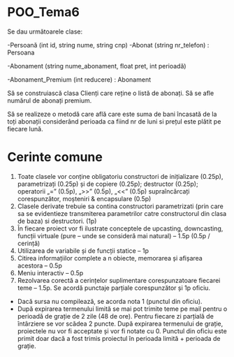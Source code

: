 # POO_Tema6
 Se dau următoarele clase: 

-Persoană (int id, string nume, string cnp) 
-Abonat (string nr_telefon) : Persoana 

-Abonament (string nume_abonament, float pret, int perioadă) 

-Abonament_Premium (int reducere) : Abonament 

Să se construiască clasa Clienți care reține o listă de abonați. Să se afle numărul de abonați premium. 

Să se realizeze o metodă care află care este suma de bani încasată de la toți abonații considerând
perioada ca fiind nr de luni si prețul este plătit pe fiecare lună.  

# Cerinte comune
1. Toate clasele vor conține obligatoriu constructori de inițializare (0.25p), parametrizați (0.25p)
și de copiere (0.25p); destructor (0.25p); operatorii „=” (0.5p), „>>” (0.5p), „<<” (0.5p)
supraîncărcați corespunzător, moșteniri & encapsulare (0.5p) 
2. Clasele derivate trebuie sa contina constructori parametrizati (prin care sa se evidentieze
transmiterea parametrilor catre constructorul din clasa de baza) si destructori. (1p) 
3. În fiecare proiect vor fi ilustrate conceptele de upcasting, downcasting, funcții virtuale (pure
– unde se consideră mai natural) – 1.5p (0.5p / cerință) 
4. Utilizarea de variabile și de funcții statice – 1p 
5. Citirea informațiilor complete a n obiecte, memorarea și afișarea acestora – 0.5p 
6. Meniu interactiv – 0.5p 
7. Rezolvarea corectă a cerințelor suplimentare corespunzatoare fiecarei teme – 1.5p. 
Se acordă punctaje parțiale corespunzător și 1p oficiu. 
- Dacă sursa nu compilează, se acorda nota 1 (punctul din oficiu). 
- După expirarea termenului limită se mai pot trimite teme pe mail pentru o perioadă de grație de 2
zile (48 de ore). Pentru fiecare zi parțială de întârziere se vor scădea 2 puncte. După expirarea
termenului de grație, proiectele nu vor fi acceptate și vor fi notate cu 0. Punctul din oficiu este primit
doar dacă a fost trimis proiectul în perioada limită + perioada de grație. 

